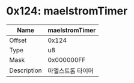 # 0x124: maelstromTimer

| Name | maelstromTimer |
| ----| ------------ |
| Offset | 0x124 |
| Type | u8 |
| Mask | 0x000000FF |
| Description | 마엘스트롬 타이머 |<br>

